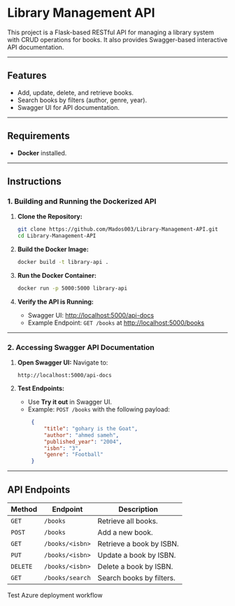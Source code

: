 # Library Management API

This project is a Flask-based RESTful API for managing a library system with CRUD operations for books. It also provides Swagger-based interactive API documentation.

---

## Features
- Add, update, delete, and retrieve books.
- Search books by filters (author, genre, year).
- Swagger UI for API documentation.

---

## Requirements
- **Docker** installed.

---

## Instructions

### 1. Building and Running the Dockerized API

1. **Clone the Repository:**
   ```bash
   git clone https://github.com/Mados003/Library-Management-API.git
   cd Library-Management-API
   ```

2. **Build the Docker Image:**
   ```bash
   docker build -t library-api .
   ```

3. **Run the Docker Container:**
   ```bash
   docker run -p 5000:5000 library-api
   ```

4. **Verify the API is Running:**
   - Swagger UI: [http://localhost:5000/api-docs](http://localhost:5000/api-docs)
   - Example Endpoint: `GET /books` at [http://localhost:5000/books](http://localhost:5000/books)

---

### 2. Accessing Swagger API Documentation

1. **Open Swagger UI:**
   Navigate to:
   ```
   http://localhost:5000/api-docs
   ```

2. **Test Endpoints:**
   - Use **Try it out** in Swagger UI.
   - Example: `POST /books` with the following payload:
     ```json
      {
          "title": "gohary is the Goat",
          "author": "ahmed sameh",
          "published_year": "2004",
          "isbn": "3",
          "genre": "Football"
      }
     ```

---

## API Endpoints

| Method   | Endpoint        | Description             |
|----------|-----------------|-------------------------|
| `GET`    | `/books`        | Retrieve all books.     |
| `POST`   | `/books`        | Add a new book.         |
| `GET`    | `/books/<isbn>` | Retrieve a book by ISBN.|
| `PUT`    | `/books/<isbn>` | Update a book by ISBN.  |
| `DELETE` | `/books/<isbn>` | Delete a book by ISBN.  |
| `GET`    | `/books/search` | Search books by filters.|

T e s t   A z u r e   d e p l o y m e n t   w o r k f l o w  
 